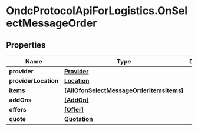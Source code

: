 # OndcProtocolApiForLogistics.OnSelectMessageOrder

## Properties
Name | Type | Description | Notes
------------ | ------------- | ------------- | -------------
**provider** | [**Provider**](Provider.md) |  | [optional] 
**providerLocation** | [**Location**](Location.md) |  | [optional] 
**items** | **[AllOfonSelectMessageOrderItemsItems]** |  | [optional] 
**addOns** | [**[AddOn]**](AddOn.md) |  | [optional] 
**offers** | [**[Offer]**](Offer.md) |  | [optional] 
**quote** | [**Quotation**](Quotation.md) |  | [optional] 
